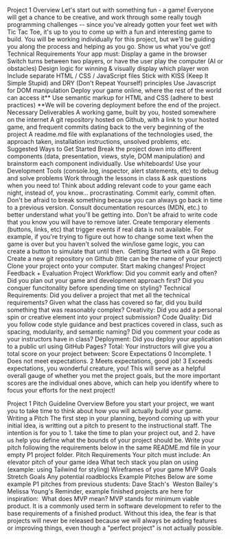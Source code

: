 Project 1
Overview
Let's start out with something fun - a game!
Everyone will get a chance to be creative, and work through some really tough programming challenges -- since you've already gotten your feet wet with Tic Tac Toe, it's up to you to come up with a fun and interesting game to build.
You will be working individually for this project, but we'll be guiding you along the process and helping as you go. Show us what you've got!
Technical Requirements
Your app must:
Display a game in the browser
Switch turns between two players, or have the user play the computer (AI or obstacles)
Design logic for winning & visually display which player won
Include separate HTML / CSS / JavaScript files
Stick with KISS (Keep It Simple Stupid) and DRY (Don't Repeat Yourself) principles
Use Javascript for DOM manipulation
Deploy your game online, where the rest of the world can access it**
Use semantic markup for HTML and CSS (adhere to best practices)
**We will be covering deployment before the end of the project.
Necessary Deliverables
A working game, built by you, hosted somewhere on the internet
A git repository hosted on Github, with a link to your hosted game, and frequent commits dating back to the very beginning of the project
A readme.md file with explanations of the technologies used, the approach taken, installation instructions, unsolved problems, etc.
Suggested Ways to Get Started
Break the project down into different components (data, presentation, views, style, DOM manipulation) and brainstorm each component individually. Use whiteboards!
Use your Development Tools (console.log, inspector, alert statements, etc) to debug and solve problems
Work through the lessons in class & ask questions when you need to! Think about adding relevant code to your game each night, instead of, you know... procrastinating.
Commit early, commit often. Don't be afraid to break something because you can always go back in time to a previous version.
Consult documentation resources (MDN, etc.) to better understand what you'll be getting into.
Don't be afraid to write code that you know you will have to remove later. Create temporary elements (buttons, links, etc) that trigger events if real data is not available. For example, if you're trying to figure out how to change some text when the game is over but you haven't solved the win/lose game logic, you can create a button to simulate that until then.
​​
Getting Started with a Git Repo
Create a new git repository on Github (title can be the name of your project)
Clone your project onto your computer.
Start making changes!
Project Feedback + Evaluation
Project Workflow: Did you commit early and often? Did you plan out your game and development approach first? Did you conquer funcitonality before spending time on styling?
Technical Requirements: Did you deliver a project that met all the technical requirements? Given what the class has covered so far, did you build something that was reasonably complex?
Creativity: Did you add a personal spin or creative element into your project submission?
Code Quality: Did you follow code style guidance and best practices covered in class, such as spacing, modularity, and semantic naming? Did you comment your code as your instructors have in class?
Deployment: Did you deploy your application to a public url using GitHub Pages?
Total: Your instructors will give you a total score on your project between:
Score
Expectations
0
Incomplete.
1
Does not meet expectations.
2
Meets expectations, good job!
3
Exceeds expectations, you wonderful creature, you!
This will serve as a helpful overall gauge of whether you met the project goals, but the more important scores are the individual ones above, which can help you identify where to focus your efforts for the next project!


Project 1 Pitch Guideline
Overview
Before you start your project, we want you to take time to think about how you will actually build your game.
Writing a Pitch
The first step in your planning, beyond coming up with your initial idea, is writting out a pitch to present to the instructional staff.
The intention is for you to 1. take the time to plan your project out, and 2. have us help you define what the bounds of your project should be.
Write your pitch following the requirements below in the same README.md file in your empty P1 project folder.
Pitch Requirements
Your pitch must include:
An elevator pitch of your game idea
What tech stack you plan on using (example: using Tailwind for styling)
Wireframes of your game
MVP Goals
Stretch Goals
Any potential roadblocks
Example Pitches
Below are some example P1 pitches from previous students:
Dave Stach's ​
Weston Bailey's ​
Melissa Young's ​
Reminder, example finished projects are here for inspiration: ​
What does MVP mean?
MVP stands for minimum viable product. It is a commonly used term in software development to refer to the base requirements of a finished product. Without this idea, the fear is that projects will never be released because we will always be adding features or improving things, even though a "perfect project" is not actually possible.